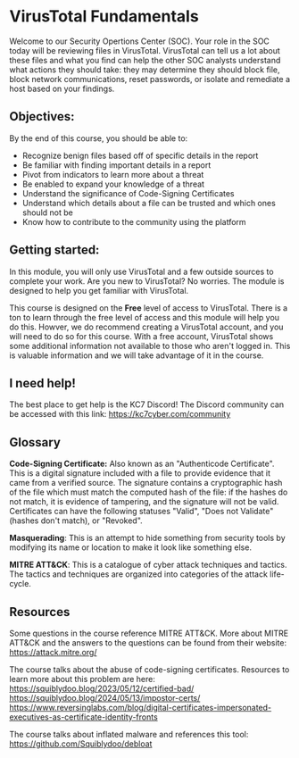 # VirusTotal Fundamentals
Welcome to our Security Opertions Center (SOC). Your role in the SOC today will be reviewing files in VirusTotal. VirusTotal can tell us a lot about these files and what you find can help the other SOC analysts understand what actions they should take: they may determine they should block file, block network communications, reset passwords, or isolate and remediate a host based on your findings.

## Objectives:
By the end of this course, you should be able to:
- Recognize benign files based off of specific details in the report
- Be familiar with finding important details in a report
- Pivot from indicators to learn more about a threat
- Be enabled to expand your knowledge of a threat
- Understand the significance of Code-Signing Certificates
- Understand which details about a file can be trusted and which ones should not be
- Know how to contribute to the community using the platform

## Getting started:
In this module, you will only use VirusTotal and a few outside sources to complete your work. Are you new to VirusTotal? No worries. The module is designed to help you get familiar with VirusTotal. 

This course is designed on the **Free** level of access to VirusTotal. There is a ton to learn through the free level of access and this module will help you do this. Howver, we do recommend creating a VirusTotal account, and you will need to do so for this course. With a free account, VirusTotal shows some additional information not available to those who aren't logged in. This is valuable information and we will take advantage of it in the course.

## I need help!
The best place to get help is the KC7 Discord! The Discord community can be accessed with this link: https://kc7cyber.com/community


## Glossary
**Code-Signing Certificate:** Also known as an "Authenticode Certificate". This is a digital signature included with a file to provide evidence that it came from a verified source. The signature contains a cryptographic hash of the file which must match the computed hash of the file: if the hashes do not match, it is evidence of tampering, and the signature will not be valid. Certificates can have the following statuses "Valid", "Does not Validate" (hashes don't match), or "Revoked".

**Masquerading**: This is an attempt to hide something from security tools by modifying its name or location to make it look like something else.

**MITRE ATT&CK**: This is a catalogue of cyber attack techniques and tactics. The tactics and techniques are organized into categories of the attack life-cycle.


## Resources
Some questions in the course reference MITRE ATT&CK. More about MITRE ATT&CK and the answers to the questions can be found from their website:
https://attack.mitre.org/

The course talks about the abuse of code-signing certificates. Resources to learn more about this problem are here:
https://squiblydoo.blog/2023/05/12/certified-bad/
https://squiblydoo.blog/2024/05/13/impostor-certs/
https://www.reversinglabs.com/blog/digital-certificates-impersonated-executives-as-certificate-identity-fronts

The course talks about inflated malware and references this tool:
https://github.com/Squiblydoo/debloat
